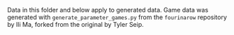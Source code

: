 Data in this folder and below apply to generated data.
Game data was generated with `generate_parameter_games.py` from  the `fourinarow` repository by Ili Ma, forked from the original by Tyler Seip.
